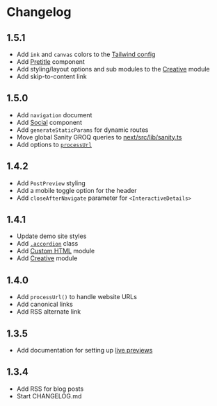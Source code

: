 # Changelog

## 1.5.1

- Add `ink` and `canvas` colors to the [Tailwind config](next/tailwind.config.ts)
- Add [Pretitle](next/src/ui/Pretitle.tsx) component
- Add styling/layout options and sub modules to the [Creative](/sanity/schemas/modules/creative-module.ts) module
- Add skip-to-content link

## 1.5.0

- Add `navigation` document
- Add [Social](next/src/ui/Social.tsx) component
- Add `generateStaticParams` for dynamic routes
- Move global Sanity GROQ queries to [next/src/lib/sanity.ts](next/src/lib/sanity.ts)
- Add options to [`processUrl`](next/src/lib/processUrl.ts)

## 1.4.2

- Add `PostPreview` styling
- Add a mobile toggle option for the header
- Add `closeAfterNavigate` parameter for `<InteractiveDetails>`

## 1.4.1

- Update demo site styles
- Add [`.accordion`](/next/src/styles/app.css) class
- Add [Custom HTML](/sanity/schemas/modules/custom-html.ts) module
- Add [Creative](/sanity/schemas/modules/creative-module.ts) module

## 1.4.0

- Add `processUrl()` to handle website URLs
- Add canonical links
- Add RSS alternate link

## 1.3.5

- Add documentation for setting up [live previews](./README.md#live-previews)

## 1.3.4

- Add RSS for blog posts
- Start CHANGELOG.md
